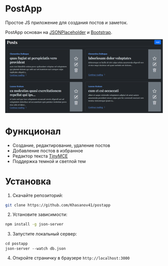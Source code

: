 # PostApp

Простое JS приложение для создания постов и заметок.

PostApp основан на [JSONPlaceholder](https://github.com/typicode/jsonplaceholder) и [Bootstrap](https://getbootstrap.com/).

![overview](/images/main.png)

# Функционал
* Создание, редактирование, удаление постов
* Добавление постов в избранное
* Редактор текста [TinyMCE](https://www.tiny.cloud/)
* Поддержка темной и светлой тем

# Установка
1. Скачайте репозиторий:
```bash
git clone https://github.com/Khasanov41/postapp
```

2. Установите зависимости:
```bash
npm install -g json-server
```
3. Запустите локальный сервер:
```
cd postapp
json-server --watch db.json
```
4. Откройте страничку в браузере `http://localhost:3000`
